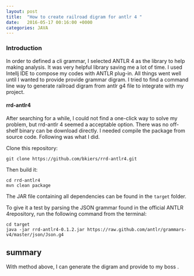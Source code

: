 ```yaml
---
layout: post
title:  "How to create railroad digram for antlr 4 "
date:   2016-05-17 00:16:00 +0000
categories: JAVA
---
```


### Introduction ###
In order to defined a cli grammar, I selected ANTLR 4 as the library to help making analysis.  It was very helpful library saving me a lot of time.  I used Intellj IDE to compose my codes with ANTLR plug-in. All things went well until I wanted to provide provide grammar digram. I tried to find a command line way to generate railroad digram from antlr g4 file to integrate with my project. 

#### rrd-antlr4

After searching for a while, I could not find a one-click way to solve my problem, but rrd-antlr 4 seemed a acceptable option.  There was no off-shelf binary can be download directly. I needed compile the package from source code.  Following was what I did. 

Clone this repository:

```
git clone https://github.com/bkiers/rrd-antlr4.git

```

Then build it:

```
cd rrd-antlr4
mvn clean package

```

The JAR file containing all dependencies can be found in the `target` folder.

To give it a test by parsing the JSON grammar found in the official ANTLR 4repository, run the following command from the terminal:

```
cd target
java -jar rrd-antlr4-0.1.2.jar https://raw.github.com/antlr/grammars-v4/master/json/Json.g4
```



## summary ##

With method above, I can generate the digram and provide to my boss . 